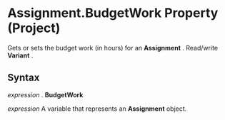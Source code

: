 
# Assignment.BudgetWork Property (Project)

Gets or sets the budget work (in hours) for an  **Assignment** . Read/write **Variant** .


## Syntax

 _expression_ . **BudgetWork**

 _expression_ A variable that represents an **Assignment** object.

